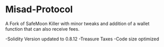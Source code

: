 # Misad-Protocol
A Fork of SafeMoon Killer with minor tweaks and addition of a wallet function that can also receive fees.

-Solidity Version updated to 0.8.12
-Treasure Taxes
-Code size optimized
